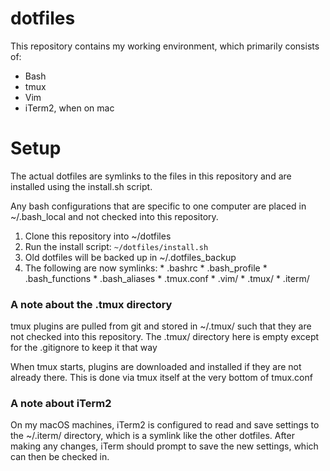 # dotfiles
This repository contains my working environment, which primarily consists of:
  * Bash
  * tmux
  * Vim
  * iTerm2, when on mac

# Setup
The actual dotfiles are symlinks to the files in this repository and are
installed using the install.sh script.

Any bash configurations that are specific to one computer are placed in
~/.bash_local and not checked into this repository.

  1. Clone this repository into ~/dotfiles
  2. Run the install script: `~/dotfiles/install.sh`
  3. Old dotfiles will be backed up in ~/.dotfiles_backup
  4. The following are now symlinks:
    * .bashrc
    * .bash_profile
    * .bash_functions
    * .bash_aliases
    * .tmux.conf
    * .vim/
    * .tmux/
    * .iterm/

### A note about the .tmux directory
tmux plugins are pulled from git and stored in ~/.tmux/ such that they are not
checked into this repository.
The .tmux/ directory here is empty except for the .gitignore to keep it that way

When tmux starts, plugins are downloaded and installed if they are not already
there. This is done via tmux itself at the very bottom of tmux.conf

### A note about iTerm2
On my macOS machines, iTerm2 is configured to read and save settings to the
~/.iterm/ directory, which is a symlink like the other dotfiles. After making
any changes, iTerm should prompt to save the new settings, which can then be
checked in.
